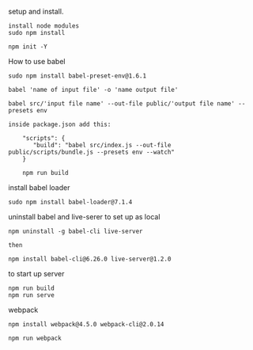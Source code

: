 setup and install.

    install node modules
    sudo npm install

    npm init -Y

How to use babel

    sudo npm install babel-preset-env@1.6.1

    babel 'name of input file' -o 'name output file'

    babel src/'input file name' --out-file public/'output file name' --presets env

    inside package.json add this:

        "scripts": {
           "build": "babel src/index.js --out-file public/scripts/bundle.js --presets env --watch"
        }

        npm run build

install babel loader

    sudo npm install babel-loader@7.1.4

uninstall babel and live-serer to set up as local

    npm uninstall -g babel-cli live-server

    then

    npm install babel-cli@6.26.0 live-server@1.2.0

to start up server

    npm run build
    npm run serve


webpack

    npm install webpack@4.5.0 webpack-cli@2.0.14

    npm run webpack